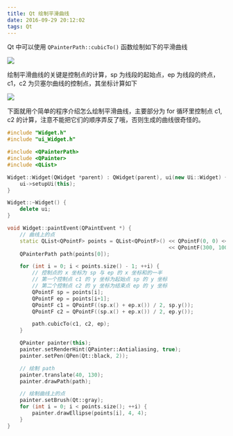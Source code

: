 ```yaml
---
title: Qt 绘制平滑曲线
date: 2016-09-29 20:12:02
tags: Qt
---
```

Qt 中可以使用 `QPainterPath::cubicTo()` 函数绘制如下的平滑曲线

![](/img/qt/smooth-curve-1.png)

<!--more-->

绘制平滑曲线的关键是控制点的计算，sp 为线段的起始点，ep 为线段的终点，c1，c2 为贝塞尔曲线的控制点，其坐标计算如下

![](/img/qt/smooth-curve-2.png)

下面就用个简单的程序介绍怎么绘制平滑曲线，主要部分为 for 循环里控制点 c1, c2 的计算，注意不能把它们的顺序弄反了哦，否则生成的曲线很奇怪的。

```cpp
#include "Widget.h"
#include "ui_Widget.h"

#include <QPainterPath>
#include <QPainter>
#include <QList>

Widget::Widget(QWidget *parent) : QWidget(parent), ui(new Ui::Widget) {
    ui->setupUi(this);
}

Widget::~Widget() {
    delete ui;
}

void Widget::paintEvent(QPaintEvent *) {
    // 曲线上的点
    static QList<QPointF> points = QList<QPointF>() << QPointF(0, 0) << QPointF(100, 100) << QPointF(200, -100)
                                                    << QPointF(300, 100) << QPointF(330, -80) << QPointF(350, -70);
    QPainterPath path(points[0]);

    for (int i = 0; i < points.size() - 1; ++i) {
        // 控制点的 x 坐标为 sp 与 ep 的 x 坐标和的一半
        // 第一个控制点 c1 的 y 坐标为起始点 sp 的 y 坐标
        // 第二个控制点 c2 的 y 坐标为结束点 ep 的 y 坐标
        QPointF sp = points[i];
        QPointF ep = points[i+1];
        QPointF c1 = QPointF((sp.x() + ep.x()) / 2, sp.y());
        QPointF c2 = QPointF((sp.x() + ep.x()) / 2, ep.y());

        path.cubicTo(c1, c2, ep);
    }

    QPainter painter(this);
    painter.setRenderHint(QPainter::Antialiasing, true);
    painter.setPen(QPen(Qt::black, 2));

    // 绘制 path
    painter.translate(40, 130);
    painter.drawPath(path);

    // 绘制曲线上的点
    painter.setBrush(Qt::gray);
    for (int i = 0; i < points.size(); ++i) {
        painter.drawEllipse(points[i], 4, 4);
    }
}
```
